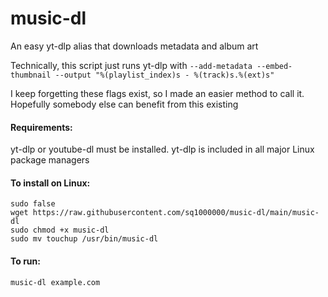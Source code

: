 # music-dl
An easy yt-dlp alias that downloads metadata and album art

Technically, this script just runs yt-dlp with ```--add-metadata --embed-thumbnail --output "%(playlist_index)s - %(track)s.%(ext)s"```

I keep forgetting these flags exist, so I made an easier method to call it. Hopefully somebody else can benefit from this existing

#### Requirements:
  yt-dlp or youtube-dl must be installed. yt-dlp is included in all major Linux package managers

#### To install on Linux:

    sudo false
  	wget https://raw.githubusercontent.com/sq1000000/music-dl/main/music-dl
  	sudo chmod +x music-dl
  	sudo mv touchup /usr/bin/music-dl
  
#### To run:

	music-dl example.com
